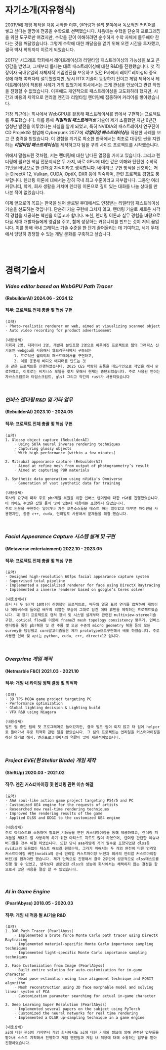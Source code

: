 # 자기소개(자유형식)
2001년에 게임 제작을 처음 시작한 이후, 렌더링과 물리 분야에서 독보적인 커리어를 쌓고 싶다는 열망에 전공을 수학으로 선택했습니다. 처음에는 수학을 단순히 프로그래밍을 위한 도구로만 여겼지만, 수학을 깊이 이해하려면 순수하게 수학 자체에 몰두해야 한다는 것을 깨달았습니다. 그렇게 수학에 대한 깨달음을 얻기 위해 오랜 시간을 투자했고, 결국 박사 학위까지 이르게 되었습니다.

2017년 시그래프 학회에서 레이트레이싱과 리얼타임 패스트레이싱의 가능성을 보고 큰 영감을 받았고, 그때부터 틈나는 대로 패스트레이싱에 대한 R&D를 진행했습니다. 첫 직장이자 국내유일의 자체제작 게임엔진을 보유하고 있던 P사에서 레이트레이싱의 중요성에 대해 여러차례 설득했었지만, 당시 RTX 기술이 등장하기 전이고 게임 제작에서 레이트레이싱이 적용된 사례가 거의 없었기에 회사에서는 크게 관심을 안보이고 관련 작업을 진행할 수 없었습니다. 이후에도 개인적으로 패스트레이싱을 고도화하려 했지만, 시간과 비용의 제약으로 언리얼 엔진과 리얼타임 렌더링에 집중하며 커리어를 쌓아왔습니다.

가장 최근에는 회사에서 WebGPU를 활용해 패스트레이서를 웹에서 구현하는 프로젝트를 주도했습니다. 이를 통해 ***리얼타임 패스트레이싱*** 기술이 제가 소홀했던 지난 6년간 엄청난 발전을 이루었다는 사실을 알게 되었고, 특히 NVIDIA의 패스트레이서 연구진이 CD Projekt와 협업해 Cyberpunk 2077에 ***리얼타임 패스트레이싱***을 적용한 사례를 보고 큰 충격을 받았습니다. 이 경험을 계기로 최소한 한국에서는 최초로 대규모 씬을 지원하는 ***리얼타임 패스트레이싱***를 제작하고자 팀을 꾸려 사이드 프로젝트를 시작했습니다.

위에서 말씀드린 것처럼, 저는 렌더링에 대한 남다른 열정을 가지고 있습니다. 그리고 렌더링에 필요한 핵심 전문지식은 두 가지, 바로 GPU에 대한 깊은 이해와 탄탄한 수학적 기반을 바탕으로 한 렌더링 지식이라고 생각합니다. 네이티브 구현 방식을 선호하는 저는 DirectX 12, Vulkan, CUDA, OptiX, DXR 등에 익숙하며, 관련 프로젝트 경험도 풍부합니다. 렌더링 이론에 대해서는 감히 국내 최고 수준이라고 자부합니다. 그동안 여러 커뮤니티, 학계, 회사 생활을 거치며 렌더링 이론으로 깊이 있는 대화를 나눌 상대를 만나본 적이 없었습니다.

이제 앞으로의 목표는 한국을 넘어 글로벌 무대에서도 인정받는 리얼타임 패스트레이싱 기술을 선도하는 것입니다. 단순히 기술 구현에 그치지 않고, 렌더링 기술로 새로운 시각적 경험을 제공하는 혁신을 이끌고자 합니다. 또한, 렌더링 이론과 실무 경험을 바탕으로 다음 세대 개발자들에게 영감을 주고, 함께 성장하는 커뮤니티를 만드는 것이 저의 꿈입니다. 이를 통해 국내 그래픽스 기술 수준을 한 단계 끌어올리는 데 기여하고, 세계 무대에서 당당히 경쟁할 수 있는 개발 문화를 구축하고 싶습니다.

<br>
<br>

# 경력기술서
### *Video editor based on WebGPU Path Tracer*
#### (RebuilderAI)  2024.06 - 2024.12  
#### 직무: 프로젝트 전체 총괄 및 핵심 구현  
    (요약)
    · Photo-realistic renderer on web, aimed at visualizing scanned object  
    · Auto video recording for product advertisement 

    (내용상세) 
    기획자 2명, 디자이너 2명, 개발자 본인포함 2명으로 이루어진 프로젝트로 웹의 그래픽스 신기술인 webgpu를 사용해서 웹브라우저에서 구동되는
        1. 프로덕션 퀄리티의 패스트레이서를 구현하고, 
        2. 이를 응용해 비디오 에디터를 만드는 것
    과 같은 프로젝트를 진행하였습니다. 2025 CES 박람회 출품을 데드라인으로 작업을 해서 완료하였고, 이후로는 비지니스 모델을 찾지 못해서 현재는 중단되었습니다. 주로 사용된 언어는 자바스크립트와 타입스크립트, glsl 그리고 약간의 rust가 사용되었습니다
<br>

### *인버스 렌더링 R&D 및 기타 업무*
#### (RebuilderAI)  2023.10 - 2024.05  
#### 직무: 프로젝트 전체 총괄 및 핵심 구현  
    (요약)
    1. Glossy object capture (RebuilderAI) 
        · Using SOTA neural inverse rendering techniques 
        · Capturing glossy objects 
        · With high performance (within a few minutes) 

    2. Mitsuba3 appearance capture (RebuilderAI) 
        · Aimed at refine mesh from output of photogrammetry’s result 
        · Aimed at capturing PBR materials 

    3. Synthetic data generation using nVidia's Omniverse
        · Generation of vast synthetic data for training

    (내용상세)
    회사의 요구에 따라 주로 pbr재질 복원을 위한 인버스 렌더링에 대한 r&d를 진행했었습니다. 이 외에도 수많은 잡일 들이 많이 있는데 내용에는 포함하지 않았습니다.
    주로 논문을 구현하는 일이거나 기존 오픈소스들을 테스트 하는 일이었고 대부분 파이썬을 사용했지만, 종종 c++, cuda, 언리얼도 사용해서 문제들을 해결 했습니다.
<br>

### *Facial Appearance Capture 시스템 설계 및 구현*
#### (Metaverse entertainment)  2022.10 - 2023.05  
#### 직무: 프로젝트 전체 총괄 및 핵심 구현  
    (요약)
    · Designed high-resolution 60fps facial appearance capture system 
    · Supervised total pipeline 
    · Implemented a specialized renderer for face using DirectX Raytracing 
    · Implemented a inverse renderer based on google’s Ceres solver 

    (내용상세세)
    회사 내 두 팀(약 10명)이 진행했던 프로젝트로, 배우의 얼굴 표정 연기를 캡쳐하여 게임이나 메타버스에 들어갈 배우의 리얼한 모습이 그대로 담긴 메타 휴먼을 제작하는 프로젝트였습니다. 꽤 장기 프로젝트로 캡쳐 장비 및 시스템 설계부터 관련된 multiview-stereo기술 구현, optical flow를 이용해 frame간 mesh topology consistency 맞추기, 인버스렌더링을 통한 pbr복원 및 잔 주름 및 모공 수준의 micro geometry 복원 등의 모든 survey를 담당했고 core알고리즘들은 제가 prototype으로구현해서 배포 하였습니다. 주로 사용한 언어 및 api는 python, cuda, c++, directx12 입니다.
<br>

### *Overprime 게임 제작*
#### (Netmarble F&C)  2021.03 - 2021.10  
#### 직무: 개임 내 라이팅 정책 결정 및 최적화 
    (요약)
    · 3D TPS MOBA game project targeting PC 
    · Performance optimization 
    · Global lighting decision & Lighting build 
    · VFX R&D using Niagara

    (내용상세)
    빌드 업 중인 팀에 첫 프로그래머로 들어갔지만, 결국 빌드 업이 되지 않고 타 팀에 helper로 들어가서 주로 최적화 관련 일을 맡았습니다. 그 팀의 프로젝트는 언리얼을 커스터마이징을 하진 않기로 해서, 엔진프로그래머서의 역활이 많이 제한적이었습니다. 
<br>

### *Project EVE(현 Stellar Blade)  게임 제작*
#### (ShiftUp)  2020.03 - 2021.02  
#### 직무: 엔진 커스터마이징 및 렌더링 관련 이슈 해결 
    (요약)
    · AAA soul-like action game project targeting PS4/5 and PC 
    · Customized UE4 engine for the requests of artists 
    · Researched new real-time rendering techniques 
    · Improved the rendering results of the game 
    · Applied DLSS and DDGI to the customized UE4 engine

    (내용상세)
    주로 아티스트와 소통하며 필요한 기능들을 엔진 커스터마이징을 통해 제공하였고, 렌더링 피쳐들을 제대로 잘 사용하게 하기 위한 아티스트 지도도 많이 하였으며, 렌더링 관련한 이슈나 버그들을 전부 해결 하였습니다. 또한 당시 aaa게임에 거의 필수로 포함되었던 dlss를 nvidia의 도움없이 테스트 해보길 원했는데, 그러기 위해서는 두 개의 완전히 다른 언리얼 커스트마이징 버전(nvidia의 공식 언리얼 커스트마이징 버전과 회사의 언리얼 커스트마이징 버전)을 합쳐야만 했습니다. 제가 단독으로 진행해서 결국 2주만에 성공적으로 dlss테스트를 진행 할 수 있었고, 생각보다 별로였던 dlss의 성능에 회사에서는 채택하지 않는 결정을 함으로서 많은 비용을 절감 할 수 있었습니다.
<br>

### *AI in Game Engine*
#### (PearlAbyss)  2018.05 - 2020.03   
#### 직무: 개임 내 적용 될 AI기술 R&D 
    (요약)
    1. DXR Path Tracer (PearlAbyss)  
        · Implemented a brute force Monte Carlo path tracer using DirectX Raytracing  
        · Implemented material-specific Monte Carlo importance sampling techniques  
        · Implemented light-specific Monte Carlo importance sampling techniques  

    2. Face Customization from Image (PearlAbyss)  
        · Built entire solution for auto-customization for in-game character  
        · Head pose estimation using face alignment technique and POSIT algorithm  
        · Mesh reconstruction using 3D face morphable model and solving linear system of PCA  
        · Customization parameter searching for actual in-game character  

    3. Deep Learning Super Resolution (PearlAbyss)  
        · Implemented several papers on the subject using PyTorch  
        · Customized the neural networks for real time rendering  
        · Implemented a DLSR up-sampling technique in a game engine 

    (내용상세)
    ai에 대한 관심이 커지면서 게임 회사에서도 ai에 대한 기대와 필요에 의해 관련된 업무들을 맡아서 스스로 계획해서 진행하고 게임 엔진팀과 게임 내 적용에 대해 소통하는 업무를 맡아 진행하였습니다.
